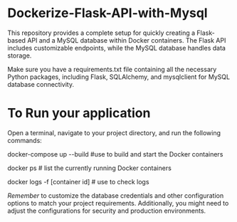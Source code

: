 # Dockerize-Flask-API-with-Mysql
This repository provides a complete setup for quickly creating a Flask-based API and a MySQL database within Docker containers. The Flask API includes customizable endpoints, while the MySQL database handles data storage.

 Make sure you have a requirements.txt file containing all the necessary Python packages, including Flask, SQLAlchemy, and mysqlclient for MySQL database connectivity.

 # To Run your application
 Open a terminal, navigate to your project directory, and run the following commands:

 docker-compose up --build  #use to build and start the Docker containers 
 
 docker ps      # list the currently running Docker containers
 
 docker logs -f [container id] # use to check logs

 
*Remember* to customize the database credentials and other configuration options to match your project requirements. Additionally, you might need to adjust the configurations for security and production environments.
